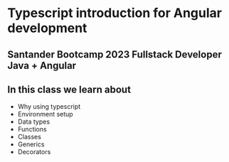 # Typescript introduction for Angular development

## Santander Bootcamp 2023 Fullstack Developer Java + Angular

## In this class we learn about

- Why using typescript
- Environment setup
- Data types
- Functions
- Classes 
- Generics
- Decorators